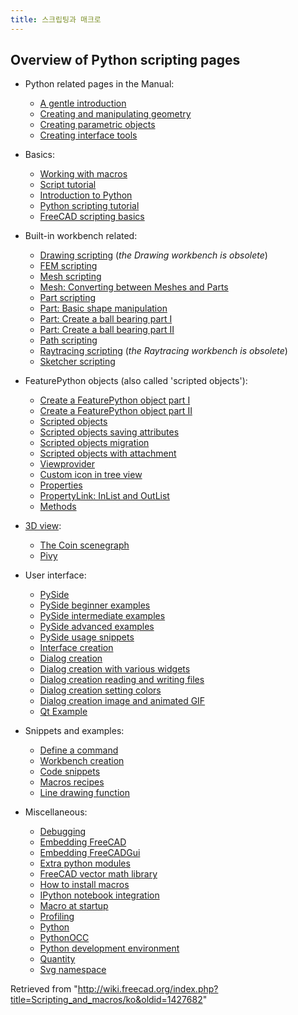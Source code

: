 ```yaml
---
title: 스크립팅과 매크로
---
```

## Overview of Python scripting pages

* Python related pages in the Manual:
  + [A gentle introduction](/Manual:A_gentle_introduction "Manual:A gentle introduction")
  + [Creating and manipulating geometry](/Manual:Creating_and_manipulating_geometry "Manual:Creating and manipulating geometry")
  + [Creating parametric objects](/Manual:Creating_parametric_objects "Manual:Creating parametric objects")
  + [Creating interface tools](/Manual:Creating_interface_tools "Manual:Creating interface tools")

* Basics:
  + [Working with macros](/Macros "Macros")
  + [Script tutorial](/Scripts "Scripts")
  + [Introduction to Python](/Introduction_to_Python "Introduction to Python")
  + [Python scripting tutorial](/Python_scripting_tutorial "Python scripting tutorial")
  + [FreeCAD scripting basics](/FreeCAD_Scripting_Basics "FreeCAD Scripting Basics")

* Built-in workbench related:
  + [Drawing scripting](/Drawing_API_example "Drawing API example") (*the Drawing workbench is obsolete*)
  + [FEM scripting](/FEM_Tutorial_Python "FEM Tutorial Python")
  + [Mesh scripting](/Mesh_Scripting "Mesh Scripting")
  + [Mesh: Converting between Meshes and Parts](/Mesh_to_Part "Mesh to Part")
  + [Part scripting](/Part_scripting "Part scripting")
  + [Part: Basic shape manipulation](/Topological_data_scripting "Topological data scripting")
  + [Part: Create a ball bearing part I](/Scripted_Parts:_Ball_Bearing_-_Part_1 "Scripted Parts: Ball Bearing - Part 1")
  + [Part: Create a ball bearing part II](/Scripted_Parts:_Ball_Bearing_-_Part_2 "Scripted Parts: Ball Bearing - Part 2")
  + [Path scripting](/Path_scripting "Path scripting")
  + [Raytracing scripting](/Raytracing_API_example "Raytracing API example") (*the Raytracing workbench is obsolete*)
  + [Sketcher scripting](/Sketcher_scripting "Sketcher scripting")

* FeaturePython objects (also called 'scripted objects'):
  + [Create a FeaturePython object part I](/Create_a_FeaturePython_object_part_I "Create a FeaturePython object part I")
  + [Create a FeaturePython object part II](/Create_a_FeaturePython_object_part_II "Create a FeaturePython object part II")
  + [Scripted objects](/Scripted_objects "Scripted objects")
  + [Scripted objects saving attributes](/Scripted_objects_saving_attributes "Scripted objects saving attributes")
  + [Scripted objects migration](/Scripted_objects_migration "Scripted objects migration")
  + [Scripted objects with attachment](/Scripted_objects_with_attachment "Scripted objects with attachment")
  + [Viewprovider](/Viewprovider "Viewprovider")
  + [Custom icon in tree view](/Custom_icon_in_tree_view "Custom icon in tree view")
  + [Properties](/Property "Property")
  + [PropertyLink: InList and OutList](/PropertyLink:_InList_and_OutList "PropertyLink: InList and OutList")
  + [Methods](/FeaturePython_methods "FeaturePython methods")

* [3D view](/3D_view "3D view"):
  + [The Coin scenegraph](/Scenegraph "Scenegraph")
  + [Pivy](/Pivy "Pivy")

* User interface:
  + [PySide](/PySide "PySide")
  + [PySide beginner examples](/PySide_Beginner_Examples "PySide Beginner Examples")
  + [PySide intermediate examples](/PySide_Intermediate_Examples "PySide Intermediate Examples")
  + [PySide advanced examples](/PySide_Advanced_Examples "PySide Advanced Examples")
  + [PySide usage snippets](/PySide_usage_snippets "PySide usage snippets")
  + [Interface creation](/Interface_creation "Interface creation")
  + [Dialog creation](/Dialog_creation "Dialog creation")
  + [Dialog creation with various widgets](/Dialog_creation_with_various_widgets "Dialog creation with various widgets")
  + [Dialog creation reading and writing files](/Dialog_creation_reading_and_writing_files "Dialog creation reading and writing files")
  + [Dialog creation setting colors](/Dialog_creation_setting_colors "Dialog creation setting colors")
  + [Dialog creation image and animated GIF](/Dialog_creation_image_and_animated_GIF "Dialog creation image and animated GIF")
  + [Qt Example](/Qt_Example "Qt Example")

* Snippets and examples:
  + [Define a command](/Command "Command")
  + [Workbench creation](/Workbench_creation "Workbench creation")
  + [Code snippets](/Code_snippets "Code snippets")
  + [Macros recipes](/Macros_recipes "Macros recipes")
  + [Line drawing function](/Line_drawing_function "Line drawing function")

* Miscellaneous:
  + [Debugging](/Debugging "Debugging")
  + [Embedding FreeCAD](/Embedding_FreeCAD "Embedding FreeCAD")
  + [Embedding FreeCADGui](/Embedding_FreeCADGui "Embedding FreeCADGui")
  + [Extra python modules](/Extra_python_modules "Extra python modules")
  + [FreeCAD vector math library](/FreeCAD_vector_math_library "FreeCAD vector math library")
  + [How to install macros](/How_to_install_macros "How to install macros")
  + [IPython notebook integration](/IPython_notebook_integration "IPython notebook integration")
  + [Macro at startup](/Macro_at_Startup "Macro at Startup")
  + [Profiling](/Profiling "Profiling")
  + [Python](/Python "Python")
  + [PythonOCC](/PythonOCC "PythonOCC")
  + [Python development environment](/Python_Development_Environment "Python Development Environment")
  + [Quantity](/Quantity "Quantity")
  + [Svg namespace](/Svg_Namespace "Svg Namespace")

Retrieved from "<http://wiki.freecad.org/index.php?title=Scripting_and_macros/ko&oldid=1427682>"